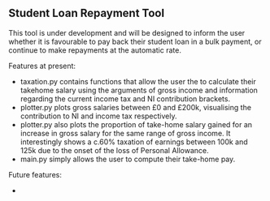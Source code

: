 ## Student Loan Repayment Tool ##

This tool is under development and will be designed to inform the user whether it is favourable to pay back their student loan in a bulk payment, or continue to make repayments at the automatic rate.

Features at present:

- taxation.py contains functions that allow the user the to calculate their takehome salary using the arguments of gross income and information regarding the current income tax and NI contribution brackets.
- plotter.py plots gross salaries between £0 and £200k, visualising the contribution to NI and income tax respectively.
- plotter.py also plots the proportion of take-home salary gained for an increase in gross salary for the same range of gross income. It interestingly shows a c.60% taxation of earnings between 100k and 125k due to the onset of the loss of Personal Allowance.
- main.py simply allows the user to compute their take-home pay. 

Future features:

-


